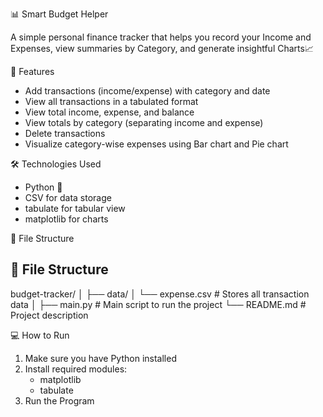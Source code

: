📊 Smart Budget Helper

A simple  personal finance tracker that helps you record your Income and Expenses, view summaries by Category, and generate insightful Charts📈


🚀 Features

- Add transactions (income/expense) with category and date
- View all transactions in a tabulated format
- View total income, expense, and balance
- View totals by category (separating income and expense)
- Delete transactions
- Visualize category-wise expenses using Bar chart and Pie chart


 🛠 Technologies Used

- Python 🐍
- CSV for data storage
- tabulate for tabular view
- matplotlib for charts


📁 File Structure

 ## 📁 File Structure

budget-tracker/
│
├── data/
│   └── expense.csv        # Stores all transaction data
│
├── main.py                # Main script to run the project
└── README.md              # Project description




💻 How to Run

1. Make sure you have Python installed
2. Install required modules:
   * matplotlib
   * tabulate
3. Run the Program
